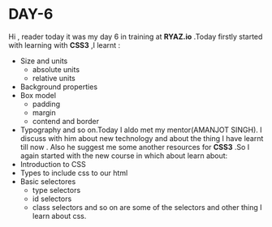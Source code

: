 # DAY-6

Hi , reader today it was my day 6 in training at **RYAZ.io** .Today firstly started with learning with **CSS3** ,I learnt :
* Size and units
    * absolute units
    * relative units
* Background properties
* Box model
    * padding 
    * margin
    * contend and border
* Typography
and so on.Today I aldo met my mentor(AMANJOT SINGH).  I discuss with him about new technology and about the thing I have learnt till now . Also he suggest me some another resources for **CSS3** .So I again started with the new course in which about learn about:
* Introduction to CSS
* Types to include css to our html
* Basic selectores
    * type selectors
    * id selectors
    * class selectors
and so on are some of the selectors and other thing I learn about css.